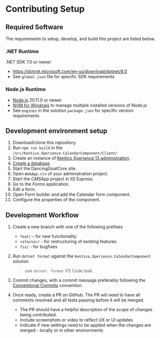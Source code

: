 # Contributing Setup

## Required Software

The requirements to setup, develop, and build this project are listed below.

### .NET Runtime

.NET SDK 7.0 or newer

- <https://dotnet.microsoft.com/en-us/download/dotnet/8.0>
- See `global.json` file for specific SDK requirements

### Node.js Runtime

- [Node.js](https://nodejs.org/en/download) 20.11.0 or newer
- [NVM for Windows](https://github.com/coreybutler/nvm-windows) to manage multiple installed versions of Node.js
- See `engines` in the solution `package.json` for specific version requirements

## Development environment setup

1. Download/clone this repository.
2. Run `npm run build` in the `/src/Kentico.Xperience.CalendarComponent/Client/`
3. Create an instance of [Kentico Xperience 13 administration](https://docs.kentico.com/13/installation/installing-xperience).
4. [Create a database](https://docs.kentico.com/13/installation/additional-database-installation).
5. Start the DancingGoatCore site.
6. Open `WebApp.sln` of your administration project.
7. Start the *CMSApp* project in IIS Express.
8. Go to the *Forms* application.
9. Edit a form.
10. Open Form builder and add the Calendar form component.
11. Configure the properties of the component.

## Development Workflow

1. Create a new branch with one of the following prefixes

   - `feat/` - for new functionality
   - `refactor/` - for restructuring of existing features
   - `fix/` - for bugfixes

1. Run `dotnet format` against the `Kentico.Xperience.CalendarComponent` solution

   > use `dotnet: format` VS Code task.

1. Commit changes, with a commit message preferably following the [Conventional Commits](https://www.conventionalcommits.org/en/v1.0.0/#summary) convention.

1. Once ready, create a PR on GitHub. The PR will need to have all comments resolved and all tests passing before it will be merged.

   - The PR should have a helpful description of the scope of changes being contributed.
   - Include screenshots or video to reflect UX or UI updates
   - Indicate if new settings need to be applied when the changes are merged - locally or in other environments
